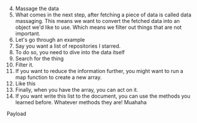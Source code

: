 4. Massage the data
  1. What comes in the next step, after fetching a piece of data is called data massaging. This means we want to convert the fetched data into an object we'd like to use. Which means we filter out things that are not important.
  2. Let's go through an example
  3. Say you want a list of repositories I starred.
  4. To do so, you need to dive into the data itself
  5. Search for the thing
  6. Filter it.
  7. If you want to reduce the information further, you might want to run a map function to create a new array.
  8. Like this
  9. Finally, when you have the array, you can act on it.
  10. If you want write this list to the document, you can use the methods you learned before. Whatever methods they are! Muahaha

Payload

